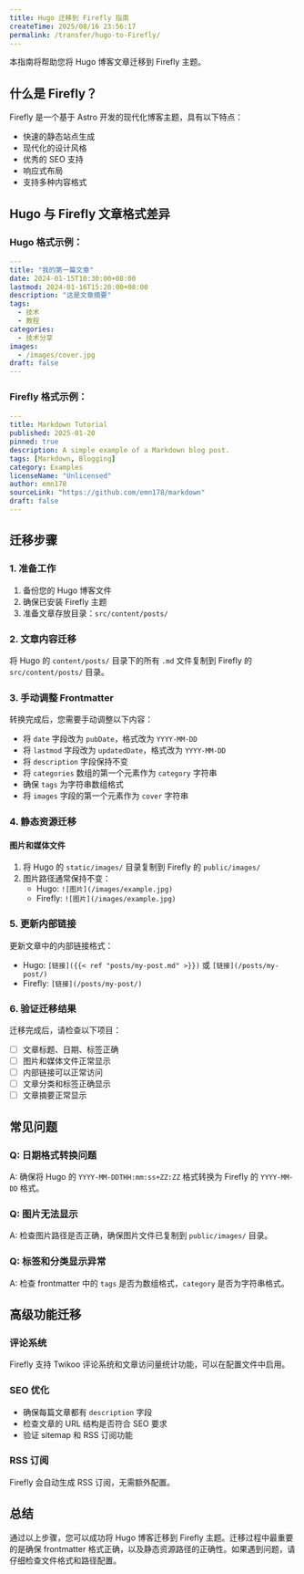 ```yaml
---
title: Hugo 迁移到 Firefly 指南
createTime: 2025/08/16 23:56:17
permalink: /transfer/hugo-to-Firefly/
---
```



本指南将帮助您将 Hugo 博客文章迁移到 Firefly 主题。

## 什么是 Firefly？

Firefly 是一个基于 Astro 开发的现代化博客主题，具有以下特点：
- 快速的静态站点生成
- 现代化的设计风格
- 优秀的 SEO 支持
- 响应式布局
- 支持多种内容格式

## Hugo 与 Firefly 文章格式差异

### Hugo 格式示例：
```yaml
---
title: "我的第一篇文章"
date: 2024-01-15T10:30:00+08:00
lastmod: 2024-01-16T15:20:00+08:00
description: "这是文章摘要"
tags:
  - 技术
  - 教程
categories:
  - 技术分享
images:
  - /images/cover.jpg
draft: false
---
```

### Firefly 格式示例：
```yaml
---
title: Markdown Tutorial
published: 2025-01-20
pinned: true
description: A simple example of a Markdown blog post.
tags: [Markdown, Blogging]
category: Examples
licenseName: "Unlicensed"
author: emn178
sourceLink: "https://github.com/emn178/markdown"
draft: false
---
```

## 迁移步骤

### 1. 准备工作

1. 备份您的 Hugo 博客文件
2. 确保已安装 Firefly 主题
3. 准备文章存放目录：`src/content/posts/`

### 2. 文章内容迁移

将 Hugo 的 `content/posts/` 目录下的所有 `.md` 文件复制到 Firefly 的 `src/content/posts/` 目录。

### 3. 手动调整 Frontmatter

转换完成后，您需要手动调整以下内容：

- 将 `date` 字段改为 `pubDate`，格式改为 `YYYY-MM-DD`
- 将 `lastmod` 字段改为 `updatedDate`，格式改为 `YYYY-MM-DD`
- 将 `description` 字段保持不变
- 将 `categories` 数组的第一个元素作为 `category` 字符串
- 确保 `tags` 为字符串数组格式
- 将 `images` 字段的第一个元素作为 `cover` 字符串

### 4. 静态资源迁移

#### 图片和媒体文件

1. 将 Hugo 的 `static/images/` 目录复制到 Firefly 的 `public/images/`
2. 图片路径通常保持不变：
   - Hugo: `![图片](/images/example.jpg)`
   - Firefly: `![图片](/images/example.jpg)`

### 5. 更新内部链接

更新文章中的内部链接格式：
- Hugo: `[链接]({{< ref "posts/my-post.md" >}})` 或 `[链接](/posts/my-post/)`
- Firefly: `[链接](/posts/my-post/)`

### 6. 验证迁移结果

迁移完成后，请检查以下项目：

- [ ] 文章标题、日期、标签正确
- [ ] 图片和媒体文件正常显示
- [ ] 内部链接可以正常访问
- [ ] 文章分类和标签正确显示
- [ ] 文章摘要正常显示

## 常见问题

### Q: 日期格式转换问题
A: 确保将 Hugo 的 `YYYY-MM-DDTHH:mm:ss+ZZ:ZZ` 格式转换为 Firefly 的 `YYYY-MM-DD` 格式。

### Q: 图片无法显示
A: 检查图片路径是否正确，确保图片文件已复制到 `public/images/` 目录。

### Q: 标签和分类显示异常
A: 检查 frontmatter 中的 `tags` 是否为数组格式，`category` 是否为字符串格式。

## 高级功能迁移

### 评论系统
Firefly 支持 Twikoo 评论系统和文章访问量统计功能，可以在配置文件中启用。

### SEO 优化
- 确保每篇文章都有 `description` 字段
- 检查文章的 URL 结构是否符合 SEO 要求
- 验证 sitemap 和 RSS 订阅功能

### RSS 订阅
Firefly 会自动生成 RSS 订阅，无需额外配置。

## 总结

通过以上步骤，您可以成功将 Hugo 博客迁移到 Firefly 主题。迁移过程中最重要的是确保 frontmatter 格式正确，以及静态资源路径的正确性。如果遇到问题，请仔细检查文件格式和路径配置。